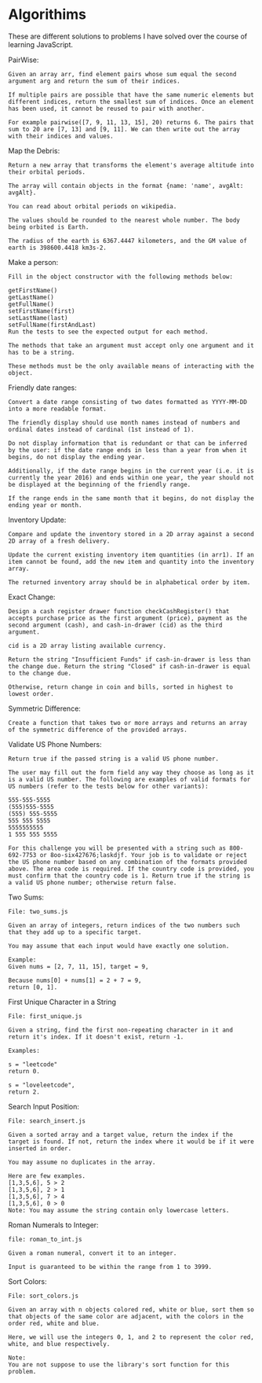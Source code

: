 # Algorithims


These are different solutions to problems I have solved over the course of learning JavaScript.



PairWise:

	Given an array arr, find element pairs whose sum equal the second argument arg and return the sum of their indices.

	If multiple pairs are possible that have the same numeric elements but different indices, return the smallest sum of indices. Once an element has been used, it cannot be reused to pair with another.

	For example pairwise([7, 9, 11, 13, 15], 20) returns 6. The pairs that sum to 20 are [7, 13] and [9, 11]. We can then write out the array with their indices and values.

Map the Debris:

	Return a new array that transforms the element's average altitude into their orbital periods.

	The array will contain objects in the format {name: 'name', avgAlt: avgAlt}.

	You can read about orbital periods on wikipedia.

	The values should be rounded to the nearest whole number. The body being orbited is Earth.
	
	The radius of the earth is 6367.4447 kilometers, and the GM value of earth is 398600.4418 km3s-2.

Make a person:

	Fill in the object constructor with the following methods below:

	getFirstName()
	getLastName()
	getFullName()
	setFirstName(first)
	setLastName(last)
	setFullName(firstAndLast)
	Run the tests to see the expected output for each method.

	The methods that take an argument must accept only one argument and it has to be a string.

	These methods must be the only available means of interacting with the object.

Friendly date ranges:

	Convert a date range consisting of two dates formatted as YYYY-MM-DD into a more readable format.

	The friendly display should use month names instead of numbers and ordinal dates instead of cardinal (1st instead of 1).

	Do not display information that is redundant or that can be inferred by the user: if the date range ends in less than a year from when it begins, do not display the ending year.

	Additionally, if the date range begins in the current year (i.e. it is currently the year 2016) and ends within one year, the year should not be displayed at the beginning of the friendly range.

	If the range ends in the same month that it begins, do not display the ending year or month.

Inventory Update:

	Compare and update the inventory stored in a 2D array against a second 2D array of a fresh delivery. 

	Update the current existing inventory item quantities (in arr1). If an item cannot be found, add the new item and quantity into the inventory array. 
	
	The returned inventory array should be in alphabetical order by item.

Exact Change:

	Design a cash register drawer function checkCashRegister() that accepts purchase price as the first argument (price), payment as the second argument (cash), and cash-in-drawer (cid) as the third argument.

	cid is a 2D array listing available currency.

	Return the string "Insufficient Funds" if cash-in-drawer is less than the change due. Return the string "Closed" if cash-in-drawer is equal to the change due.

	Otherwise, return change in coin and bills, sorted in highest to lowest order.

Symmetric Difference:

	Create a function that takes two or more arrays and returns an array of the symmetric difference of the provided arrays.

Validate US Phone Numbers:

	Return true if the passed string is a valid US phone number.

	The user may fill out the form field any way they choose as long as it is a valid US number. The following are examples of valid formats for US numbers (refer to the tests below for other variants):

	555-555-5555
	(555)555-5555
	(555) 555-5555
	555 555 5555
	5555555555
	1 555 555 5555
	
	For this challenge you will be presented with a string such as 800-692-7753 or 8oo-six427676;laskdjf. Your job is to validate or reject the US phone number based on any combination of the formats provided above. The area code is required. If the country code is provided, you must confirm that the country code is 1. Return true if the string is a valid US phone number; otherwise return false.

Two Sums:
	
	File: two_sums.js
	
	Given an array of integers, return indices of the two numbers such that they add up to a specific target.

	You may assume that each input would have exactly one solution.

	Example:
	Given nums = [2, 7, 11, 15], target = 9,

	Because nums[0] + nums[1] = 2 + 7 = 9,
	return [0, 1].

First Unique Character in a String

	File: first_unique.js

	Given a string, find the first non-repeating character in it and return it's index. If it doesn't exist, return -1.

	Examples:

	s = "leetcode"
	return 0.

	s = "loveleetcode",
	return 2.

Search Input Position:

	File: search_insert.js

	Given a sorted array and a target value, return the index if the target is found. If not, return the index where it would be if it were inserted in order.

	You may assume no duplicates in the array.

	Here are few examples.
	[1,3,5,6], 5 > 2
	[1,3,5,6], 2 > 1
	[1,3,5,6], 7 > 4
	[1,3,5,6], 0 > 0
	Note: You may assume the string contain only lowercase letters.

Roman Numerals to Integer:

	file: roman_to_int.js
	
	Given a roman numeral, convert it to an integer.

	Input is guaranteed to be within the range from 1 to 3999.

Sort Colors:

	File: sort_colors.js

	Given an array with n objects colored red, white or blue, sort them so that objects of the same color are adjacent, with the colors in the order red, white and blue.

	Here, we will use the integers 0, 1, and 2 to represent the color red, white, and blue respectively.

	Note:
	You are not suppose to use the library's sort function for this problem.
